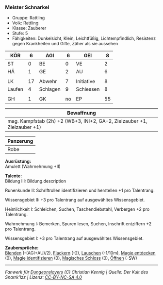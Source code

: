 ### Meister Schnarkel  
- Gruppe: Rattling  
- Volk: Rattling  
- Klasse: Zauberer  
- Stufe: 5  
- Fähigkeiten: Dunkelsicht, Klein, Leichtfüßig, Lichtempfindlich, Resistenz gegen Krankheiten und Gifte, Zäher als sie aussehen  


| KÖR | 6 | AGI | 6 | GEI | 8 |
| --- | --- | --- | --- | --- | --- |
| ST | 0 | BE | 0 | VE | 2 |
| HÄ | 1 | GE | 2 | AU | 6 |
|  |  |  |  |  |  |
| LK | 17 | Abwehr | 7 | Initiative | 8 |
| Laufen | 4 | Schlagen | 9 | Schiessen | 8 |
|  |  |  |  |  |  |
| GH | 1 | GK | no | EP | 55 |


| Bewaffnung |
| --- |
| mag. Kampfstab (2h) +2 (WB+3, INI+2, GA-2, Zielzauber +1, Zielzauber +1) |


| Panzerung |
| --- |
| Robe |


**Ausrüstung:**  
Amulett (Wahrnehmung +II)

**Talente:**  
Bildung III: Bildung.description

Runenkunde II: Schriftrollen identifizieren und herstellen +1 pro Talentrang.

Wissensgebiet II: +3 pro Talentrang auf ausgewähltes Wissensgebiet.

Heimlichkeit I: Schleichen, Suchen, Taschendiebstahl, Verbergen +2 pro Talentrang.

Wahrnehmung I: Bemerken, Spuren lesen, Suchen, Inschrift entziffern +2 pro Talentrang.

Wissensgebiet I: +3 pro Talentrang auf ausgewähltes Wissensgebiet.


**Zaubersprüche:**  
[Blenden](/grw/zauber/blenden.md) (-(AGI+AU)/2), [Flackern](/grw/zauber/flackern.md) (-2), [Lauschen](/grw/zauber/lauschen.md) (-1/10m), [Magie entdecken](/grw/zauber/magie-entdecken.md) (0), [Magie identifizieren](/grw/zauber/magie-identifizieren.md) (0), [Magisches Schloss](/grw/zauber/magisches-schloss.md) (0), [Öffnen](/grw/zauber/oeffnen.md) (-SW)




___
*Fanwerk für [Dungeonslayers](https://www.dungeonslayers.net/) (C) Christian Kennig | Quelle: Der Kult des Snarrk'Izz | Lizenz: [CC-BY-NC-SA 4.0](https://creativecommons.org/licenses/by-nc-sa/4.0/deed.de)*